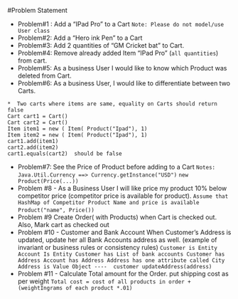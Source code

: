 #Problem Statement



- Problem#1 : Add a “IPad Pro” to a Cart
`Note: Please do not model/use User class`
- Problem#2: Add a “Hero ink Pen” to a Cart
- Problem#3: Add 2 quantities of “GM Cricket bat” to Cart.
- Problem#4: Remove already added Item “IPad Pro” (`all quantities`) from cart.
- Problem#5: As a business User I would like to know which Product was deleted from Cart.
- Problem#6: As a business User, I would like to differentiate between two Carts.
```
*  Two carts where items are same, equality on Carts should return false
Cart cart1 = Cart()
Cart cart2 = Cart()
Item item1 = new ( Item( Product("Ipad"), 1)
Item item2 = new ( Item( Product("Ipad"), 1)
cart1.add(item1)
cart2.add(item2)
cart1.equals(cart2)  should be false
```
- Problem#7: See the Price of Product before adding to a Cart
`Notes: Java.Util.Currency ==> Currency.getInstance("USD")`
`new Product(Price(...))`
- Problem #8 -  As a Business User I will like price my product 10% below competitor price (competitor price is available for product).
`Assume that HashMap of Competitor Product Name and price is available`
`Product("name", Price())`
- Problem #9  Create Order( with Products) when Cart is checked out. Also, Mark cart as checked out 
- Problem #10 - Customer and Bank Account
  When Customer’s Address is updated, update her all Bank Accounts address as well. (example of invariant or business rules or consistency rules)
`Customer is Entity
Account Is Entity
Customer has List of bank accounts
Customer has Address
Account has Address
Address has one attribute called City
Address is Value Object
----  customer updateAddress(address)`
- Problem #11 - Calculate Total amount for the Order.  put shipping cost as per weight
`Total cost = cost of all products in order + (weightIngrams of each product *.01)`